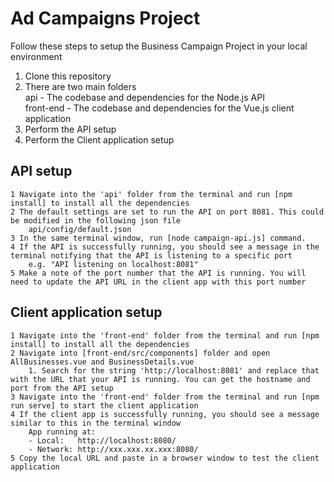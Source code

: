 # Ad Campaigns Project

Follow these steps to setup the Business Campaign Project in your local environment

1. Clone this repository
2. There are two main folders  
    api - The codebase and dependencies for the Node.js API  
    front-end - The codebase and dependencies for the Vue.js client application
3. Perform the API setup
4. Perform the Client application setup

## API setup
    1 Navigate into the 'api' folder from the terminal and run [npm install] to install all the dependencies
    2 The default settings are set to run the API on port 8081. This could be modified in the following json file
        api/config/default.json
    3 In the same terminal window, run [node campaign-api.js] command.
    4 If the API is successfully running, you should see a message in the terminal notifying that the API is listening to a specific port
        e.g. "API listening on localhost:8081"
    5 Make a note of the port number that the API is running. You will need to update the API URL in the client app with this port number

## Client application setup
    1 Navigate into the 'front-end' folder from the terminal and run [npm install] to install all the dependencies
    2 Navigate into [front-end/src/components] folder and open AllBusinesses.vue and BusinessDetails.vue
        1. Search for the string 'http://localhost:8081' and replace that with the URL that your API is running. You can get the hostname and port from the API setup
    3 Navigate into the 'front-end' folder from the terminal and run [npm run serve] to start the client application
    4 If the client app is successfully running, you should see a message similar to this in the terminal window
        App running at:
        - Local:   http://localhost:8080/
        - Network: http://xxx.xxx.xx.xxx:8080/
    5 Copy the local URL and paste in a browser window to test the client application
